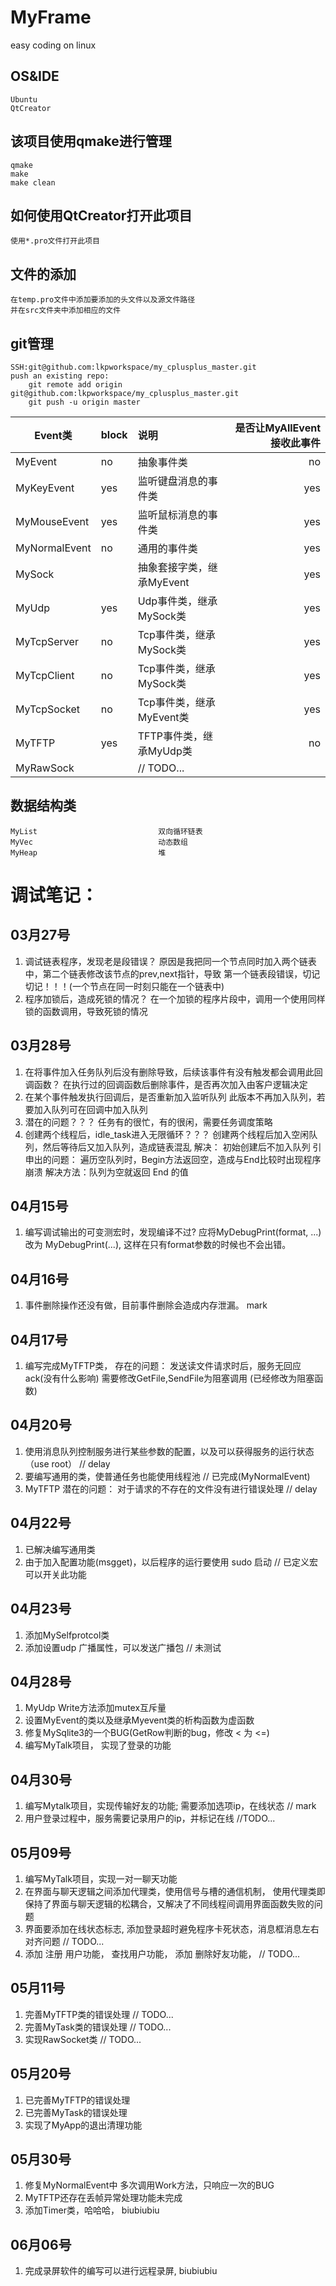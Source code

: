 # MyFrame
easy coding on linux 
## OS&IDE
	Ubuntu
	QtCreator
## 该项目使用qmake进行管理
    qmake
    make
    make clean	
## 如何使用QtCreator打开此项目
    使用*.pro文件打开此项目
## 文件的添加
    在temp.pro文件中添加要添加的头文件以及源文件路径
    并在src文件夹中添加相应的文件
## git管理
	SSH:git@github.com:lkpworkspace/my_cplusplus_master.git
	push an existing repo:
		git remote add origin git@github.com:lkpworkspace/my_cplusplus_master.git
		git push -u origin master

| Event类         |  block      |    说明                     |   是否让MyAllEvent接收此事件|
|-----------------|:------------|:----------------------------|-------------------------:|
| MyEvent           |    no     |    抽象事件类                 |     no                   |   
| MyKeyEvent        |    yes    |    监听键盘消息的事件类        | yes                      |
| MyMouseEvent      |    yes    |    监听鼠标消息的事件类        | yes                      |  
| MyNormalEvent     |    no     |    通用的事件类               |     yes                  |     
| MySock            |           |    抽象套接字类，继承MyEvent   |  yes                     |     
| MyUdp             |    yes    |    Udp事件类，继承MySock类    |    yes                   |       
| MyTcpServer       |    no     |    Tcp事件类，继承MySock类    |    yes                   |     
| MyTcpClient       |    no     |    Tcp事件类，继承MySock类    |    yes                   |       
| MyTcpSocket       |    no     |    Tcp事件类，继承MyEvent类   |    yes                   |             
| MyTFTP            |    yes    |    TFTP事件类，继承MyUdp类    |    no                    |     
| MyRawSock         |           |    // TODO...               |                          |             


## 数据结构类
	MyList                           双向循环链表
	MyVec                            动态数组
	MyHeap                           堆

# 调试笔记：
## 03月27号
1. 调试链表程序，发现老是段错误？
	原因是我把同一个节点同时加入两个链表中，第二个链表修改该节点的prev,next指针，导致
    第一个链表段错误，切记切记！！！(一个节点在同一时刻只能在一个链表中)
2. 程序加锁后，造成死锁的情况？
    在一个加锁的程序片段中，调用一个使用同样锁的函数调用，导致死锁的情况

## 03月28号
1. 在将事件加入任务队列后没有删除导致，后续该事件有没有触发都会调用此回调函数？
    在执行过的回调函数后删除事件，是否再次加入由客户逻辑决定
2. 在某个事件触发执行回调后，是否重新加入监听队列
    此版本不再加入队列，若要加入队列可在回调中加入队列
3. 潜在的问题？？？
    任务有的很忙，有的很闲，需要任务调度策略
4. 创建两个线程后，idle_task进入无限循环？？？
    创建两个线程后加入空闲队列，然后等待后又加入队列，造成链表混乱
    解决： 初始创建后不加入队列
    引申出的问题：
    遍历空队列时，Begin方法返回空，造成与End比较时出现程序崩溃
	解决方法：队列为空就返回 End 的值

## 04月15号
1. 编写调试输出的可变测宏时，发现编译不过?
	应将MyDebugPrint(format, ...) 改为 MyDebugPrint(...), 这样在只有format参数的时候也不会出错。

## 04月16号
1. 事件删除操作还没有做，目前事件删除会造成内存泄漏。  mark

## 04月17号
1. 编写完成MyTFTP类，
	存在的问题： 
	发送读文件请求时后，服务无回应ack(没有什么影响)
	需要修改GetFile,SendFile为阻塞调用 (已经修改为阻塞函数)

## 04月20号
1. 使用消息队列控制服务进行某些参数的配置，以及可以获得服务的运行状态（use root）    // delay
2. 要编写通用的类，使普通任务也能使用线程池   // 已完成(MyNormalEvent)
3. MyTFTP 潜在的问题： 对于请求的不存在的文件没有进行错误处理    // delay

## 04月22号
1. 已解决编写通用类
2. 由于加入配置功能(msgget)，以后程序的运行要使用 sudo 启动 // 已定义宏可以开关此功能

## 04月23号
1. 添加MySelfprotcol类
2. 添加设置udp 广播属性，可以发送广播包 // 未测试

## 04月28号
1. MyUdp Write方法添加mutex互斥量
2. 设置MyEvent的类以及继承Myevent类的析构函数为虚函数
3. 修复MySqlite3的一个BUG(GetRow判断的bug，修改 < 为 <=)
4. 编写MyTalk项目， 实现了登录的功能

## 04月30号
1. 编写Mytalk项目，实现传输好友的功能; 需要添加选项ip，在线状态 // mark 
2. 用户登录过程中，服务需要记录用户的ip，并标记在线 //TODO...

## 05月09号
1. 编写MyTalk项目，实现一对一聊天功能
2. 在界面与聊天逻辑之间添加代理类，使用信号与槽的通信机制，
   使用代理类即保持了界面与聊天逻辑的松耦合，又解决了不同线程间调用界面函数失败的问题
3. 界面要添加在线状态标志, 添加登录超时避免程序卡死状态，消息框消息左右对齐问题 // TODO...
4. 添加 注册 用户功能， 查找用户功能， 添加 删除好友功能， // TODO...

## 05月11号
1. 完善MyTFTP类的错误处理 // TODO...
2. 完善MyTask类的错误处理 // TODO...
3. 实现RawSocket类       // TODO...

## 05月20号
1. 已完善MyTFTP的错误处理
2. 已完善MyTask的错误处理
3. 实现了MyApp的退出清理功能

## 05月30号
1. 修复MyNormalEvent中 多次调用Work方法，只响应一次的BUG
2. MyTFTP还存在丢帧异常处理功能未完成
3. 添加Timer类，哈哈哈， biubiubiu

## 06月06号
1. 完成录屏软件的编写可以进行远程录屏, biubiubiu





































